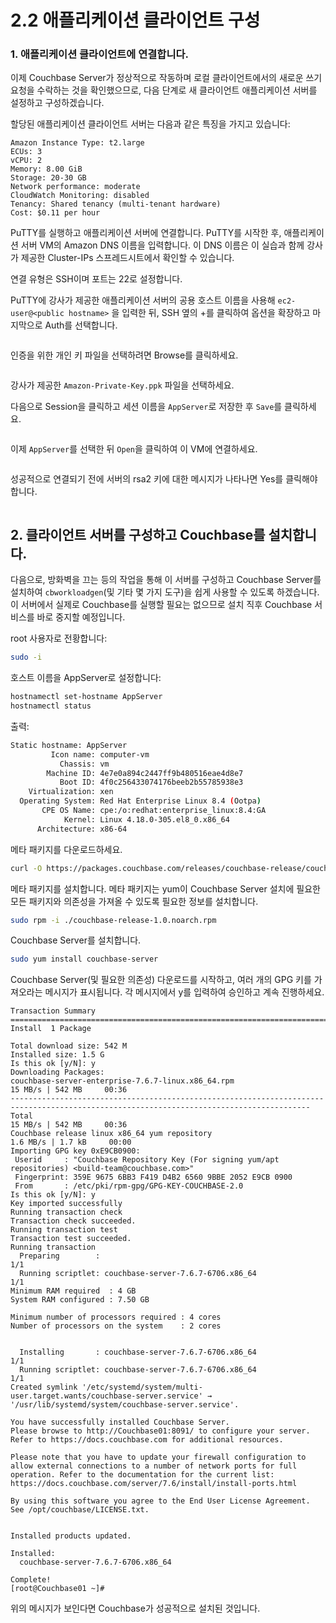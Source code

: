 # 2.2 애플리케이션 클라이언트 구성

### 1. 애플리케이션 클라이언트에 연결합니다.

이제 Couchbase Server가 정상적으로 작동하며 로컬 클라이언트에서의 새로운 쓰기 요청을 수락하는 것을 확인했으므로, 다음 단계로 새 클라이언트 애플리케이션 서버를 설정하고 구성하겠습니다.

할당된 애플리케이션 클라이언트 서버는 다음과 같은 특징을 가지고 있습니다:

```
Amazon Instance Type: t2.large
ECUs: 3
vCPU: 2
Memory: 8.00 GiB
Storage: 20-30 GB
Network performance: moderate
CloudWatch Monitoring: disabled
Tenancy: Shared tenancy (multi-tenant hardware)
Cost: $0.11 per hour
```



PuTTY를 실행하고 애플리케이션 서버에 연결합니다. PuTTY를 시작한 후, 애플리케이션 서버 VM의 Amazon DNS 이름을 입력합니다. 이 DNS 이름은 이 실습과 함께 강사가 제공한 Cluster-IPs 스프레드시트에서 확인할 수 있습니다.

연결 유형은 SSH이며 포트는 22로 설정합니다.

PuTTY에 강사가 제공한 애플리케이션 서버의 공용 호스트 이름을 사용해 `ec2-user@<public hostname>` 을 입력한 뒤, SSH 옆의 +를 클릭하여 옵션을 확장하고 마지막으로 Auth를 선택합니다.



<figure><img src="../.gitbook/assets/image.png" alt=""><figcaption></figcaption></figure>



인증을 위한 개인 키 파일을 선택하려면 Browse를 클릭하세요.

<figure><img src="../.gitbook/assets/image (1).png" alt=""><figcaption></figcaption></figure>



강사가 제공한 `Amazon-Private-Key.ppk` 파일을 선택하세요.

다음으로 Session을 클릭하고 세션 이름을 `AppServer`로 저장한 후 `Save`를 클릭하세요.

<figure><img src="../.gitbook/assets/image (2).png" alt=""><figcaption></figcaption></figure>



이제 `AppServer`를 선택한 뒤 `Open`을 클릭하여 이 VM에 연결하세요.

<figure><img src="../.gitbook/assets/image (3).png" alt=""><figcaption></figcaption></figure>

성공적으로 연결되기 전에 서버의 rsa2 키에 대한 메시지가 나타나면 Yes를 클릭해야 합니다.

<figure><img src="../.gitbook/assets/image (4).png" alt=""><figcaption></figcaption></figure>



## 2. 클라이언트 서버를 구성하고 Couchbase를 설치합니다.

다음으로, 방화벽을 끄는 등의 작업을 통해 이 서버를 구성하고 Couchbase Server를 설치하여 `cbworkloadgen`(및 기타 몇 가지 도구)을 쉽게 사용할 수 있도록 하겠습니다. 이 서버에서 실제로 Couchbase를 실행할 필요는 없으므로 설치 직후 Couchbase 서비스를 바로 중지할 예정입니다.

root 사용자로 전황합니다:

```bash
sudo -i
```



호스트 이름을 AppServer로 설정합니다:

```bash
hostnamectl set-hostname AppServer
hostnamectl status
```

출력:

```bash
Static hostname: AppServer
         Icon name: computer-vm
           Chassis: vm
        Machine ID: 4e7e0a894c2447ff9b480516eae4d8e7
           Boot ID: 4f0c256433074176beeb2b55785938e3
    Virtualization: xen
  Operating System: Red Hat Enterprise Linux 8.4 (Ootpa)
       CPE OS Name: cpe:/o:redhat:enterprise_linux:8.4:GA
            Kernel: Linux 4.18.0-305.el8_0.x86_64
      Architecture: x86-64
```



메타 패키지를 다운로드하세요.

```bash
curl -O https://packages.couchbase.com/releases/couchbase-release/couchbase-release-1.0.noarch.rpm
```



메타 패키지를 설치합니다. 메타 패키지는 yum이 Couchbase Server 설치에 필요한 모든 패키지와 의존성을 가져올 수 있도록 필요한 정보를 설치합니다.

```bash
sudo rpm -i ./couchbase-release-1.0.noarch.rpm
```



Couchbase Server를 설치합니다.

```bash
sudo yum install couchbase-server
```



Couchbase Server(및 필요한 의존성) 다운로드를 시작하고, 여러 개의 GPG 키를 가져오라는 메시지가 표시됩니다. 각 메시지에서 y를 입력하여 승인하고 계속 진행하세요.

```
Transaction Summary
=========================================================================================================================================
Install  1 Package

Total download size: 542 M
Installed size: 1.5 G
Is this ok [y/N]: y
Downloading Packages:
couchbase-server-enterprise-7.6.7-linux.x86_64.rpm                                                        15 MB/s | 542 MB     00:36    
-----------------------------------------------------------------------------------------------------------------------------------------
Total                                                                                                     15 MB/s | 542 MB     00:36     
Couchbase release linux x86_64 yum repository                                                            1.6 MB/s | 1.7 kB     00:00    
Importing GPG key 0xE9CB0900:
 Userid     : "Couchbase Repository Key (For signing yum/apt repositories) <build-team@couchbase.com>"
 Fingerprint: 359E 9675 6BB3 F419 D4B2 6560 9BBE 2052 E9CB 0900
 From       : /etc/pki/rpm-gpg/GPG-KEY-COUCHBASE-2.0
Is this ok [y/N]: y
Key imported successfully
Running transaction check
Transaction check succeeded.
Running transaction test
Transaction test succeeded.
Running transaction
  Preparing        :                                                                                                                 1/1 
  Running scriptlet: couchbase-server-7.6.7-6706.x86_64                                                                              1/1 
Minimum RAM required  : 4 GB
System RAM configured : 7.50 GB

Minimum number of processors required : 4 cores
Number of processors on the system    : 2 cores


  Installing       : couchbase-server-7.6.7-6706.x86_64                                                                              1/1 
  Running scriptlet: couchbase-server-7.6.7-6706.x86_64                                                                              1/1 
Created symlink '/etc/systemd/system/multi-user.target.wants/couchbase-server.service' → '/usr/lib/systemd/system/couchbase-server.service'.

You have successfully installed Couchbase Server.
Please browse to http://Couchbase01:8091/ to configure your server.
Refer to https://docs.couchbase.com for additional resources.

Please note that you have to update your firewall configuration to
allow external connections to a number of network ports for full
operation. Refer to the documentation for the current list:
https://docs.couchbase.com/server/7.6/install/install-ports.html

By using this software you agree to the End User License Agreement.
See /opt/couchbase/LICENSE.txt.


Installed products updated.

Installed:
  couchbase-server-7.6.7-6706.x86_64                                                                                                     

Complete!
[root@Couchbase01 ~]# 

```

위의 메시지가 보인다면 Couchbase가 성공적으로 설치된 것입니다.



